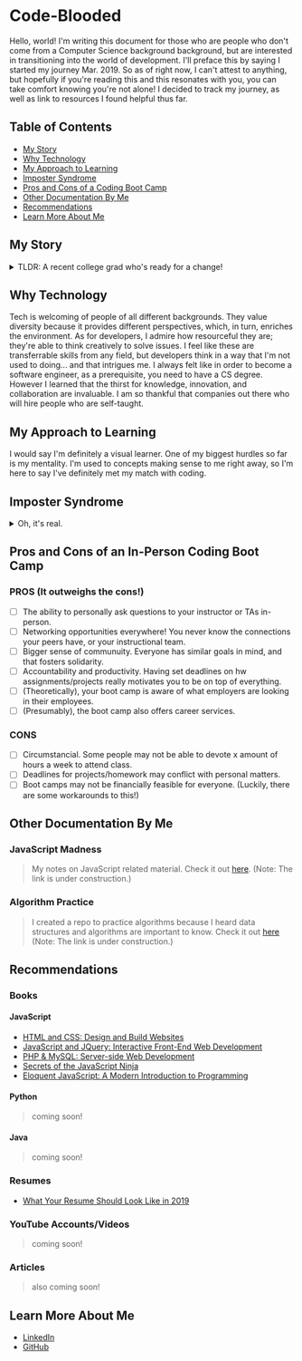 # Code-Blooded

Hello, world! I'm writing this document for those who are people who don't come from a Computer Science background background, but are interested in transitioning into the world of development. I'll preface this by saying I started my journey Mar. 2019. So as of right now, I can't attest to anything, but hopefully if you're reading this and this resonates with you, you can take comfort knowing you're not alone! I decided to track my journey, as well as link to resources I found helpful thus far.

## Table of Contents

- [My Story](#my-story)
- [Why Technology](#why-technology)
- [My Approach to Learning](#my-approach-to-learning)
- [Imposter Syndrome](#imposter-syndrome)
- [Pros and Cons of a Coding Boot Camp](#pros-and-cons-of-an-in-person-coding-boot-camp)
- [Other Documentation By Me](#other-documentation-by-me)
- [Recommendations](#recommendations)
- [Learn More About Me](#learn-more-about-me)

## My Story

<details>
<summary>TLDR: A recent college grad who's ready for a change!</summary>
At 18, I felt lost. All of my friends had linear paths for what they wanted to major in, and I was far from that. I chose to major in English, which I felt was very practical. All the while, I wanted to have more time discovering and exploring my interests. I've explored the medical and fields. When I graduated college, I landed a job at a tech company, and I was instantly enamored by everything. I knew that this was something I wanted to pursue more seriously. If I'm already at a tech company, why not expand my skillset and challenge myself to learn something more... technical?
</details>

## Why Technology

Tech is welcoming of people of all different backgrounds. They value diversity because it provides different perspectives, which, in turn, enriches the environment. As for developers, I admire how resourceful they are; they're able to think creatively to solve issues. I feel like these are transferrable skills from any field, but developers think in a way that I'm not used to doing... and that intrigues me. I always felt like in order to become a software engineer, as a prerequisite, you need to have a CS degree. However I learned that the thirst for knowledge, innovation, and collaboration are invaluable. I am so thankful that companies out there who will hire people who are self-taught.

## My Approach to Learning

I would say I'm definitely a visual learner. One of my biggest hurdles so far is my mentality. I'm used to concepts making sense to me right away, so I'm here to say I've definitely met my match with coding.

## Imposter Syndrome

<details>
<summary>Oh, it's real.</summary>
I recently completed a 6 month coding boot camp. The imposter syndrome never quite left, and admittedly, I still compare myself to my peers. My instructor gave me this word of wisdom: **"STOP!"** Ok, well he had more to say. "Don't compare yourself to others; you're right where you need to be. You've already grown so much from the day before. Trust the process." It's tough when your peers seem to apply concepts better than you. No one wants to feel like they're the slow one, or the weak link in a group project. I have to constantly remind myself that my instructor *is* right. One day, everything will click. And even then, we're still constantly learning and adapting to all the newest technologies. So the process never really ends... enjoy the ride!
</details>

## Pros and Cons of an In-Person Coding Boot Camp

### PROS (It outweighs the cons!)

- [ ] The ability to personally ask questions to your instructor or TAs in-person.
- [ ] Networking opportunities everywhere! You never know the connections your peers have, or your instructional team.
- [ ] Bigger sense of communuity. Everyone has similar goals in mind, and that fosters solidarity.
- [ ] Accountability and productivity. Having set deadlines on hw assignments/projects really motivates you to be on top of everything.
- [ ] (Theoretically), your boot camp is aware of what employers are looking in their employees.
- [ ] (Presumably), the boot camp also offers career services.

### CONS

- [ ] Circumstancial. Some people may not be able to devote x amount of hours a week to attend class.
- [ ] Deadlines for projects/homework may conflict with personal matters.
- [ ] Boot camps may not be financially feasible for everyone. (Luckily, there are some workarounds to this!)

## Other Documentation By Me

### JavaScript Madness

> My notes on JavaScript related material. Check it out <a href="https://github.com/racheldmiller/JavaScript-Madness">here</a>.
> (Note: The link is under construction.)

### Algorithm Practice

> I created a repo to practice algorithms because I heard data structures and algorithms are important to know. Check it out <a href="https://github.com/racheldmiller/algorithm-practice">here</a>
> (Note: The link is under construction.)

## Recommendations

### Books

#### JavaScript

- [HTML and CSS: Design and Build Websites](https://www.amazon.com/HTML-CSS-Design-Build-Websites/dp/1118008189/ref=dp_rm_title_0)
- [JavaScript and JQuery: Interactive Front-End Web Development](https://www.amazon.com/JavaScript-JQuery-Interactive-Front-End-Development/dp/1118531647/ref=dp_rm_title_1)
- [PHP & MySQL: Server-side Web Development](https://www.amazon.com/PHP-MySQL-Server-side-Web-Development/dp/1119149223/ref=dp_rm_title_5)
- [Secrets of the JavaScript Ninja](https://www.amazon.com/Secrets-JavaScript-Ninja-John-Resig/dp/193398869X/ref=sr_1_2?crid=2Y63KEYI5OAFY&keywords=javascript+ninja&qid=1567492242&s=books&sprefix=javascript+nin%2Cstripbooks%2C188&sr=1-2)
- [Eloquent JavaScript: A Modern Introduction to Programming](https://www.amazon.com/Eloquent-JavaScript-3rd-Introduction-Programming/dp/1593279507/ref=dp_ob_title_bk)

#### Python

> coming soon!

#### Java

> coming soon!

### Resumes

- [What Your Resume Should Look Like in 2019](http://money.com/money/5481496/how-to-make-a-resume-2019-free-template/)

### YouTube Accounts/Videos

> coming soon!

### Articles

> also coming soon!

## Learn More About Me

- <a href="https://linkedin.com/in/rachel-d-miller">LinkedIn</a>
- <a href="https://github.com/racheldmiller">GitHub</a>
